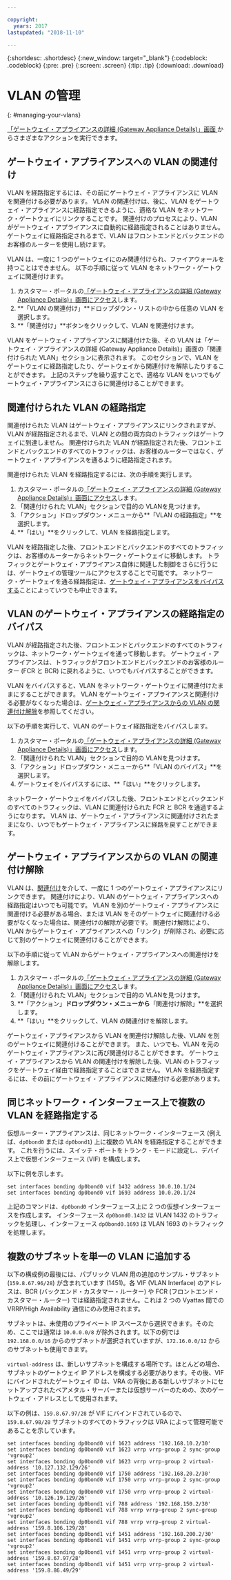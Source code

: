 ```yaml
---

copyright:
  years: 2017
lastupdated: "2018-11-10"

---
```


{:shortdesc: .shortdesc}
{:new_window: target="_blank"}
{:codeblock: .codeblock}
{:pre: .pre}
{:screen: .screen}
{:tip: .tip}
{:download: .download}

# VLAN の管理
{: #managing-your-vlans}

[「ゲートウェイ・アプライアンスの詳細 (Gateway Appliance Details)」画面 ](/docs/infrastructure/virtual-router-appliance?topic=virtual-router-appliance-view-vra-details)からさまざまなアクションを実行できます。

## ゲートウェイ・アプライアンスへの VLAN の関連付け

VLAN を経路指定するには、その前にゲートウェイ・アプライアンスに VLAN を関連付ける必要があります。 VLAN の関連付けは、後に、VLAN をゲートウェイ・アプライアンスに経路指定できるように、適格な VLAN をネットワーク・ゲートウェイにリンクすることです。 関連付けのプロセスにより、VLAN がゲートウェイ・アプライアンスに自動的に経路指定されることはありません。ゲートウェイに経路指定されるまで、VLAN はフロントエンドとバックエンドのお客様のルーターを使用し続けます。 

VLAN は、一度に 1 つのゲートウェイにのみ関連付けられ、ファイアウォールを持つことはできません。 以下の手順に従って VLAN をネットワーク・ゲートウェイに関連付けます。

1. カスタマー・ポータルの[「ゲートウェイ・アプライアンスの詳細 (Gateway Appliance Details)」画面にアクセス](/docs/infrastructure/virtual-router-appliance?topic=virtual-router-appliance-view-vra-details)します。 
2. **「VLAN の関連付け」**ドロップダウン・リストの中から任意の VLAN を選択します。
3. **「関連付け」**ボタンをクリックして、VLAN を関連付けます。

VLAN をゲートウェイ・アプライアンスに関連付けた後、その VLAN は「ゲートウェイ・アプライアンスの詳細 (Gateway Appliance Details)」画面の「関連付けられた VLAN」セクションに表示されます。 このセクションで、VLAN をゲートウェイに経路指定したり、ゲートウェイから関連付けを解除したりすることができます。 上記のステップを繰り返すことで、適格な VLAN をいつでもゲートウェイ・アプライアンスにさらに関連付けることができます。

## 関連付けられた VLAN の経路指定

関連付けられた VLAN はゲートウェイ・アプライアンスにリンクされますが、 VLAN が経路指定されるまで、VLAN との間の両方向のトラフィックはゲートウェイに到達しません。 関連付けられた VLAN が経路指定された後、フロントエンドとバックエンドのすべてのトラフィックは、お客様のルーターではなく、ゲートウェイ・アプライアンスを通るように経路指定されます。 

関連付けられた VLAN を経路指定するには、次の手順を実行します。

1. カスタマー・ポータルの[「ゲートウェイ・アプライアンスの詳細 (Gateway Appliance Details)」画面にアクセス](/docs/infrastructure/virtual-router-appliance?topic=virtual-router-appliance-view-vra-details)します。 
2. 「関連付けられた VLAN」セクションで目的の VLANを見つけます。
3. 「アクション」ドロップダウン・メニューから**「VLAN の経路指定」**を選択します。
4. **「はい」**をクリックして、VLAN を経路指定します。 

VLAN を経路指定した後、フロントエンドとバックエンドのすべてのトラフィックは、お客様のルーターからネットワーク・ゲートウェイに移動します。 トラフィックとゲートウェイ・アプライアンス自体に関連した制御をさらに行うには、ゲートウェイの管理ツールにアクセスすることで可能です。 ネットワーク・ゲートウェイを通る経路指定は、[ゲートウェイ・アプライアンスをバイパスする](#bypass-gateway-appliance-routing-for-a-vlan)ことによっていつでも中止できます。

## VLAN のゲートウェイ・アプライアンスの経路指定のバイパス

VLAN が経路指定された後、フロントエンドとバックエンドのすべてのトラフィックは、ネットワーク・ゲートウェイを通って移動します。 ゲートウェイ・アプライアンスは、トラフィックがフロントエンドとバックエンドのお客様のルーター (FCR と BCR) に戻れるように、いつでもバイパスすることができます。 

VLAN をバイパスすると、VLAN をネットワーク・ゲートウェイに関連付けたままにすることができます。 VLAN をゲートウェイ・アプライアンスと関連付ける必要がなくなった場合は、[ゲートウェイ・アプライアンスからの VLAN の関連付け解除](#disassociate-a-vlan-from-a-gateway-appliance)を参照してください。 

以下の手順を実行して、VLAN のゲートウェイ経路指定をバイパスします。

1. カスタマー・ポータルの[「ゲートウェイ・アプライアンスの詳細 (Gateway Appliance Details)」画面にアクセス](/docs/infrastructure/virtual-router-appliance?topic=virtual-router-appliance-view-vra-details)します。 
2. 「関連付けられた VLAN」セクションで目的の VLANを見つけます。
3. 「アクション」ドロップダウン・メニューから**「VLAN のバイパス」**を選択します。
4. ゲートウェイをバイパスするには、**「はい」**をクリックします。 

ネットワーク・ゲートウェイをバイパスした後、フロントエンドとバックエンドのすべてのトラフィックは、VLAN に関連付けられた FCR と BCR を通過するようになります。 VLAN は、ゲートウェイ・アプライアンスに関連付けされたままになり、いつでもゲートウェイ・アプライアンスに経路を戻すことができます。

## ゲートウェイ・アプライアンスからの VLAN の関連付け解除

VLAN は、[関連付け](#associate-a-vlan-to-a-gateway-appliance)を介して、一度に 1 つのゲートウェイ・アプライアンスにリンクできます。 関連付けにより、VLAN のゲートウェイ・アプライアンスへの経路指定はいつでも可能です。 VLAN を別のゲートウェイ・アプライアンスに関連付ける必要がある場合、または VLAN をそのゲートウェイに関連付ける必要がなくなった場合は、関連付けの解除が必要です。 関連付け解除により、VLAN からゲートウェイ・アプライアンスへの「リンク」が削除され、必要に応じて別のゲートウェイに関連付けることができます。 

以下の手順に従って VLAN からゲートウェイ・アプライアンスへの関連付けを解除します。

1. カスタマー・ポータルの[「ゲートウェイ・アプライアンスの詳細 (Gateway Appliance Details)」画面にアクセス](/docs/infrastructure/virtual-router-appliance?topic=virtual-router-appliance-view-vra-details)します。 
2. 「関連付けられた VLAN」セクションで目的の VLANを見つけます。
3. **「アクション」**ドロップダウン・メニューから**「関連付け解除」**を選択します。 
4. **「はい」**をクリックして、VLAN の関連付けを解除します。 

ゲートウェイ・アプライアンスから VLAN を関連付け解除した後、VLAN を別のゲートウェイに関連付けることができます。 また、いつでも、VLAN を元のゲートウェイ・アプライアンスに再び関連付けることができます。 ゲートウェイ・アプライアンスから VLAN の関連付けを解除した後、VLAN のトラフィックをゲートウェイ経由で経路指定することはできません。 VLAN を経路指定するには、その前にゲートウェイ・アプライアンスに関連付ける必要があります。

## 同じネットワーク・インターフェース上で複数の VLAN を経路指定する
仮想ルーター・アプライアンスは、同じネットワーク・インターフェース (例えば、`dp0bond0` または `dp0bond1`) 上に複数の VLAN を経路指定することができます。 これを行うには、スイッチ・ポートをトランク・モードに設定し、デバイス上で仮想インターフェース (VIF) を構成します。

以下に例を示します。 

```
set interfaces bonding dp0bond0 vif 1432 address 10.0.10.1/24
set interfaces bonding dp0bond0 vif 1693 address 10.0.20.1/24
```

上記のコマンドは、`dp0bond0`  インターフェース上に 2 つの仮想インターフェースを作成します。 インターフェース `dp0bond0.1432` は VLAN 1432 のトラフィックを処理し、インターフェース `dp0bond0.1693` は VLAN 1693 のトラフィックを処理します。

## 複数のサブネットを単一の VLAN に追加する

以下の構成例の最後には、パブリック VLAN 用の追加のサンプル・サブネット (`159.8.67.96/28`) が含まれています (1451)。各 VIF (VLAN Interface) のアドレスは、BCR (バックエンド・カスタマー・ルーター) や FCR (フロントエンド・カスタマー・ルーター) では経路指定されません。これは 2 つの Vyattas 間での VRRP/High Availability 通信にのみ使用されます。 

サブネットは、未使用のプライベート IP スペースから選択できます。そのため、ここでは通常は `10.0.0.0/8` が除外されます。以下の例では `192.168.0.0/16` からのサブネットが選択されていますが、`172.16.0.0/12` からのサブネットも使用できます。 

`virtual-address` は、新しいサブネットを構成する場所です。ほとんどの場合、サブネットのゲートウェイ IP アドレスを構成する必要があります。その後、VIF にバインドされたゲートウェイ ID は、VRA の背後にある新しいサブネットにセットアップされたベアメタル・サーバーまたは仮想サーバーのための、次のゲートウェイ・アドレスとして使用されます。 

以下の例は、`159.8.67.97/28` が VIF にバインドされているので、`159.8.67.98/28` サブネットのすべてのトラフィックは VRA によって管理可能であることを示しています。

```
set interfaces bonding dp0bond0 vif 1623 address '192.168.10.2/30'
set interfaces bonding dp0bond0 vif 1623 vrrp vrrp-group 2 sync-group 'vgroup2'
set interfaces bonding dp0bond0 vif 1623 vrrp vrrp-group 2 virtual-address '10.127.132.129/26'
set interfaces bonding dp0bond0 vif 1750 address '192.168.20.2/30'
set interfaces bonding dp0bond0 vif 1750 vrrp vrrp-group 2 sync-group 'vgroup2'
set interfaces bonding dp0bond0 vif 1750 vrrp vrrp-group 2 virtual-address '10.126.19.129/26'
set interfaces bonding dp0bond1 vif 788 address '192.168.150.2/30'
set interfaces bonding dp0bond1 vif 788 vrrp vrrp-group 2 sync-group 'vgroup2'
set interfaces bonding dp0bond1 vif 788 vrrp vrrp-group 2 virtual-address '159.8.106.129/28'
set interfaces bonding dp0bond1 vif 1451 address '192.168.200.2/30'
set interfaces bonding dp0bond1 vif 1451 vrrp vrrp-group 2 sync-group 'vgroup2'
set interfaces bonding dp0bond1 vif 1451 vrrp vrrp-group 2 virtual-address '159.8.67.97/28'
set interfaces bonding dp0bond1 vif 1451 vrrp vrrp-group 2 virtual-address '159.8.86.49/29'
```
